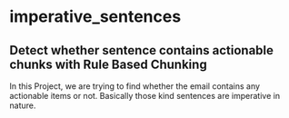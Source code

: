 # imperative_sentences
Detect whether sentence contains actionable chunks with Rule Based Chunking
---------------------------------------------------------------------------

In this Project, we are trying to find whether the email contains any actionable items or not.
Basically those kind sentences are imperative in nature. 
